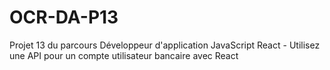 # OCR-DA-P13
Projet 13 du parcours Développeur d'application JavaScript React - Utilisez une API pour un compte utilisateur bancaire avec React
